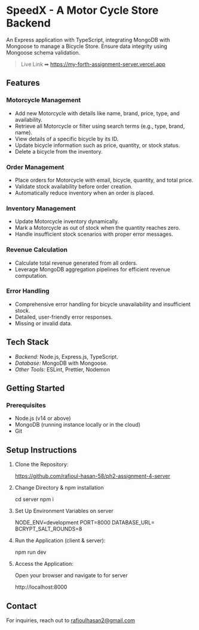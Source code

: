 # SpeedX - A Motor Cycle Store Backend

An Express application with TypeScript, integrating MongoDB with Mongoose to manage a Bicycle Store. Ensure data integrity using Mongoose schema validation.

> Live Link ➡ https://my-forth-assignment-server.vercel.app

## Features

### Motorcycle Management

- Add new Motorcycle with details like name, brand, price, type, and availability.
- Retrieve all Motorcycle or filter using search terms (e.g., type, brand, name).
- View details of a specific bicycle by its ID.
- Update bicycle information such as price, quantity, or stock status.
- Delete a bicycle from the inventory.

### Order Management

- Place orders for Motorcycle with email, bicycle, quantity, and total price.
- Validate stock availability before order creation.
- Automatically reduce inventory when an order is placed.

### Inventory Management

- Update Motorcycle inventory dynamically.
- Mark a Motorcycle as out of stock when the quantity reaches zero.
- Handle insufficient stock scenarios with proper error messages.

### Revenue Calculation

- Calculate total revenue generated from all orders.
- Leverage MongoDB aggregation pipelines for efficient revenue computation.

### Error Handling

- Comprehensive error handling for bicycle unavailability and insufficient stock.
- Detailed, user-friendly error responses.
- Missing or invalid data.

## Tech Stack

- *Backend:* Node.js, Express.js, TypeScript.
- *Database:* MongoDB with Mongoose.
- *Other Tools:* ESLint, Prettier, Nodemon

## Getting Started

### Prerequisites

- Node.js (v14 or above)
- MongoDB (running instance locally or in the cloud)
- Git

## Setup Instructions

1. Clone the Repository:

   
   https://github.com/rafioul-hasan-58/ph2-assignment-4-server
   

2. Change Directory & npm installation

   
   cd server
   npm i
   

3. Set Up Environment Variables on server

   
   NODE_ENV=development
   PORT=8000
   DATABASE_URL= <your mongodb url>
   BCRYPT_SALT_ROUNDS=8
   

4. Run the Application (client & server):
   
   npm run dev
   
5. Access the Application:

   Open your browser and navigate to for server

   
   http://localhost:8000
   


## Contact

For inquiries, reach out to rafioulhasan2@gmail.com 